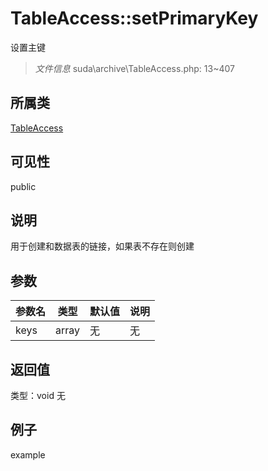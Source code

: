 # TableAccess::setPrimaryKey
设置主键
> *文件信息* suda\archive\TableAccess.php: 13~407
## 所属类 

[TableAccess](../TableAccess.md)

## 可见性

  public  
## 说明

用于创建和数据表的链接，如果表不存在则创建

## 参数

 
| 参数名 | 类型 | 默认值 | 说明 |
|--------|-----|-------|-------|
 | keys |  array | 无 | 无 |
## 返回值
 
类型：void
无
## 例子

example